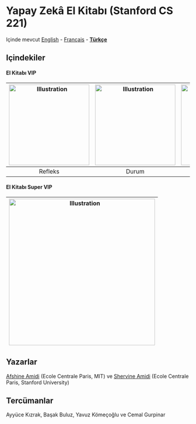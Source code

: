 # Yapay Zekâ El Kitabı (Stanford CS 221)

Içinde mevcut [English](https://github.com/afshinea/stanford-cs-221-artificial-intelligence/tree/master/en) - [Français](https://github.com/afshinea/stanford-cs-221-artificial-intelligence/tree/master/fr) - [**Türkçe**](https://github.com/afshinea/stanford-cs-221-artificial-intelligence/tree/master/tr)

## Içindekiler
#### El Kitabı VIP
|<a href="https://github.com/afshinea/stanford-cs-221-artificial-intelligence/blob/master/tr/cheatsheet-reflex-models.pdf"><img src="https://stanford.edu/~shervine/teaching/cs-221/illustrations/cover/tr-001.png?" alt="Illustration" width="220px"/></a>|<a href="https://github.com/afshinea/stanford-cs-221-artificial-intelligence/blob/master/tr/cheatsheet-states-models.pdf"><img src="https://stanford.edu/~shervine/teaching/cs-221/illustrations/cover/tr-002.png?" alt="Illustration" width="220px"/></a>|<a href="https://github.com/afshinea/stanford-cs-221-artificial-intelligence/blob/master/tr/cheatsheet-variables-models.pdf"><img src="https://stanford.edu/~shervine/teaching/cs-221/illustrations/cover/tr-003.png" alt="Illustration" width="220px"/></a>|<a href="https://github.com/afshinea/stanford-cs-221-artificial-intelligence/blob/master/tr/cheatsheet-logic-models.pdf"><img src="https://stanford.edu/~shervine/teaching/cs-221/illustrations/cover/tr-004.png?" alt="Illustration" width="220px"/></a>|
|:--:|:--:|:--:|:--:|
|Refleks|Durum|Değişken|Mantık|


#### El Kitabı Super VIP
|<a href="https://github.com/afshinea/stanford-cs-221-artificial-intelligence/blob/master/tr/super-cheatsheet-artificial-intelligence.pdf"><img src="https://stanford.edu/~shervine/teaching/cs-221/illustrations/cover/tr-005.png#1" alt="Illustration" width="400px"/></a>|
|---|

## Yazarlar
[Afshine Amidi](https://twitter.com/afshinea) (Ecole Centrale Paris, MIT) ve [Shervine Amidi](https://twitter.com/shervinea) (Ecole Centrale Paris, Stanford University)

## Tercümanlar
Ayyüce Kızrak, Başak Buluz, Yavuz Kömeçoğlu ve Cemal Gurpinar
